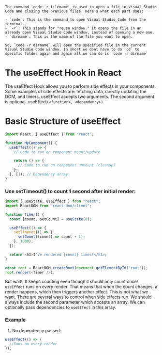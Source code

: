 ```
The command `code -r filename` is used to open a file in Visual Studio Code and closing the previous files. Here's what each part does:

- `code`: This is the command to open Visual Studio Code from the terminal.
- `-r`: This stands for "reuse window." It opens the file in an already open Visual Studio Code window, instead of opening a new one.
- `dirname`: This is the name of the file you want to open.

So, `code -r dirname` will open the specified file in the current Visual Studio Code window. In short we dont have to do `cd` to specific folder again and again all we can do is `code -r dirname`
```
# The useEffect Hook in React

The useEffect Hook allows you to perform side effects in your components. Some examples of side effects are: fetching data, directly updating the DOM, and timers. useEffect accepts two arguments. The second argument is optional.
useEffect`(<function>, <dependency>)`

# Basic Structure of useEffect
  ```javascript
  import React, { useEffect } from 'react';
  
  function MyComponent() {
    useEffect(() => {
      // Code to run on component mount/update
  
      return () => {
        // Code to run on component unmount (cleanup)
      };
    }, []); // Dependency array
  }
  ```

### Use setTimeout() to count 1 second after initial render:

  ```javascript
  import { useState, useEffect } from "react";
  import ReactDOM from "react-dom/client";
  
  function Timer() {
    const [count, setCount] = useState(0);
  
    useEffect(() => {
      setTimeout(() => {
        setCount((count) => count + 1);
      }, 1000);
    });
  
    return <h1>I've rendered {count} times!</h1>;
  }
  
  const root = ReactDOM.createRoot(document.getElementById('root'));
  root.render(<Timer />);
  ```

But wait!! It keeps counting even though it should only count once!
`useEffect` runs on every render. That means that when the count changes, a render happens, which then triggers another effect.
This is not what we want. There are several ways to control when side effects run.
We should always include the second parameter which accepts an array. We can optionally pass dependencies to `useEffect` in this array.

### Example
1. No dependency passed:
  ```javascript
  useEffect(() => {
    //Runs on every render
  });
  ```
